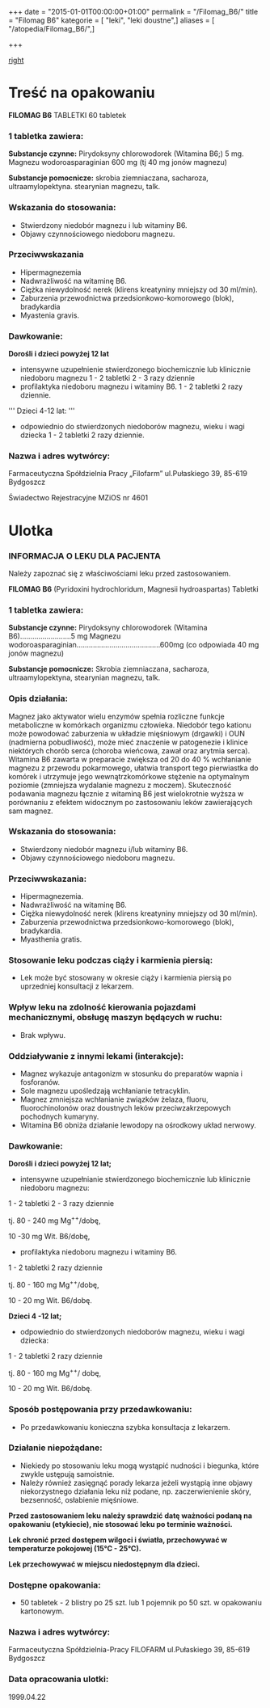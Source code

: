 +++
date = "2015-01-01T00:00:00+01:00"
permalink = "/Filomag_B6/"
title = "Filomag B6"
kategorie = [ "leki", "leki doustne",]
aliases = [ "/atopedia/Filomag_B6/",]

+++

[right](/Grafika:filomag_b6.jpg "wikilink")

Treść na opakowaniu
===================

**FILOMAG B6**
TABLETKI
60 tabletek

### 1 tabletka zawiera:

**Substancje czynne:** Pirydoksyny chlorowodorek (Witamina B6;) 5 mg. Magnezu wodoroasparaginian 600 mg (tj 40 mg jonów magnezu)

**Substancje pomocnicze:** skrobia ziemniaczana, sacharoza, ultraamylopektyna. stearynian magnezu, talk.

### Wskazania do stosowania:

-   Stwierdzony niedobór magnezu i lub witaminy B6.
-   Objawy czynnościowego niedoboru magnezu.

### Przeciwwskazania

-   Hipermagnezemia
-   Nadwrażliwość na witaminę B6.
-   Ciężka niewydolność nerek (klirens kreatyniny mniejszy od 30 ml/min).
-   Zaburzenia przewodnictwa przedsionkowo-komorowego (blok), bradykardia
-   Myastenia gravis.

### Dawkowanie:

**Dorośli i dzieci powyżej 12 lat**

-   intensywne uzupełnienie stwierdzonego biochemicznie lub klinicznie niedoboru magnezu 1 - 2 tabletki 2 - 3 razy dziennie
-   profilaktyka niedoboru magnezu i witaminy B6. 1 - 2 tabletki 2 razy dziennie.

''' Dzieci 4-12 lat: '''

-   odpowiednio do stwierdzonych niedoborów magnezu, wieku i wagi dziecka 1 - 2 tabletki 2 razy dziennie.

### Nazwa i adres wytwórcy:

Farmaceutyczna Spółdzielnia Pracy „Filofarm”
ul.Pułaskiego 39, 85-619 Bydgoszcz

Świadectwo Rejestracyjne MZiOS nr 4601

Ulotka
======

### INFORMACJA O LEKU DLA PACJENTA

Należy zapoznać się z właściwościami leku przed zastosowaniem.

**FILOMAG B6**
(Pyridoxini hydrochloridum, Magnesii hydroaspartas) Tabletki

### 1 tabletka zawiera:

**Substancje czynne:**
Pirydoksyny chlorowodorek (Witamina B6).........................5 mg
Magnezu wodoroasparaginian.........................................600mg
(co odpowiada 40 mg jonów magnezu)

**Substancje pomocnicze:**
Skrobia ziemniaczana, sacharoza, ultraamylopektyna, stearynian magnezu, talk.

### Opis działania:

Magnez jako aktywator wielu enzymów spełnia rozliczne funkcje metaboliczne w komórkach organizmu człowieka. Niedobór tego kationu może powodować zaburzenia w układzie mięśniowym (drgawki) i OUN (nadmierna pobudliwość), może mieć znaczenie w patogenezie i klinice niektórych chorób serca (choroba wieńcowa, zawał oraz arytmia serca). Witamina B6 zawarta w preparacie zwiększa od 20 do 40 % wchłanianie magnezu z przewodu pokarmowego, ułatwia transport tego pierwiastka do komórek i utrzymuje jego wewnątrzkomórkowe stężenie na optymalnym poziomie (zmniejsza wydalanie magnezu z moczem). Skuteczność podawania magnezu łącznie z witaminą B6 jest wielokrotnie wyższa w porównaniu z efektem widocznym po zastosowaniu leków zawierających sam magnez.

### Wskazania do stosowania:

-   Stwierdzony niedobór magnezu i/lub witaminy B6.
-   Objawy czynnościowego niedoboru magnezu.

### Przeciwwskazania:

-   Hipermagnezemia.
-   Nadwrażliwość na witaminę B6.
-   Ciężka niewydolność nerek (klirens kreatyniny mniejszy od 30 ml/min).
-   Zaburzenia przewodnictwa przedsionkowo-komorowego (blok), bradykardia.
-   Myasthenia gratis.

### Stosowanie leku podczas ciąży i karmienia piersią:

-   Lek może być stosowany w okresie ciąży i karmienia piersią po uprzedniej konsultacji z lekarzem.

### Wpływ leku na zdolność kierowania pojazdami mechanicznymi, obsługę maszyn będących w ruchu:

-   Brak wpływu.

### Oddziaływanie z innymi lekami (interakcje):

-   Magnez wykazuje antagonizm w stosunku do preparatów wapnia i fosforanów.
-   Sole magnezu upośledzają wchłanianie tetracyklin.
-   Magnez zmniejsza wchłanianie związków żelaza, fluoru, fluorochinolonów oraz doustnych leków przeciwzakrzepowych pochodnych kumaryny.
-   Witamina B6 obniża działanie lewodopy na ośrodkowy układ nerwowy.

### Dawkowanie:

**Dorośli i dzieci powyżej 12 lat;**

-   intensywne uzupełnianie stwierdzonego biochemicznie lub klinicznie niedoboru magnezu:



1 - 2 tabletki 2 - 3 razy dziennie

tj. 80 - 240 mg Mg<sup>++</sup>/dobę,

10 -30 mg Wit. B6/dobę,

-   profilaktyka niedoboru magnezu i witaminy B6.



1 - 2 tabletki 2 razy dziennie

tj. 80 - 160 mg Mg<sup>++</sup>/dobę,

10 - 20 mg Wit. B6/dobę.

**Dzieci 4 -12 lat;**

-   odpowiednio do stwierdzonych niedoborów magnezu, wieku i wagi dziecka:



1 - 2 tabletki 2 razy dziennie

tj. 80 - 160 mg Mg<sup>++</sup>/ dobę,

10 - 20 mg Wit. B6/dobę.

### Sposób postępowania przy przedawkowaniu:

-   Po przedawkowaniu konieczna szybka konsultacja z lekarzem.

### Działanie niepożądane:

-   Niekiedy po stosowaniu leku mogą wystąpić nudności i biegunka, które zwykle ustępują samoistnie.
-   Należy również zasięgnąć porady lekarza jeżeli wystąpią inne objawy niekorzystnego działania leku niż podane, np. zaczerwienienie skóry, bezsenność, osłabienie mięśniowe.

**Przed zastosowaniem leku należy sprawdzić datę ważności podaną na opakowaniu (etykiecie), nie stosować leku po terminie ważności.**

**Lek chronić przed dostępem wilgoci i światła, przechowywać w temperaturze pokojowej (15°C - 25°C).**

**Lek przechowywać w miejscu niedostępnym dla dzieci.**

### Dostępne opakowania:

-   50 tabletek - 2 blistry po 25 szt. lub 1 pojemnik po 50 szt. w opakowaniu kartonowym.

### Nazwa i adres wytwórcy:

Farmaceutyczna Spółdzielnia-Pracy FILOFARM ul.Pułaskiego 39, 85-619 Bydgoszcz

### Data opracowania ulotki:

1999.04.22
